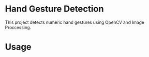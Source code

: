 # Hand Gesture Detection
This project detects numeric hand gestures using OpenCV and Image Proccessing.

# Usage

